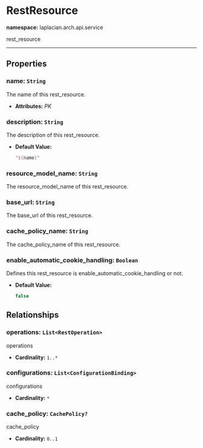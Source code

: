 # **RestResource**
**namespace:** laplacian.arch.api.service

rest_resource



---

## Properties

### name: `String`
The name of this rest_resource.
- **Attributes:** *PK*

### description: `String`
The description of this rest_resource.
- **Default Value:**
  ```kotlin
  "${name}"
  ```

### resource_model_name: `String`
The resource_model_name of this rest_resource.

### base_url: `String`
The base_url of this rest_resource.

### cache_policy_name: `String`
The cache_policy_name of this rest_resource.

### enable_automatic_cookie_handling: `Boolean`
Defines this rest_resource is enable_automatic_cookie_handling or not.
- **Default Value:**
  ```kotlin
  false
  ```

## Relationships

### operations: `List<RestOperation>`
operations
- **Cardinality:** `1..*`

### configurations: `List<ConfigurationBinding>`
configurations
- **Cardinality:** `*`

### cache_policy: `CachePolicy?`
cache_policy
- **Cardinality:** `0..1`